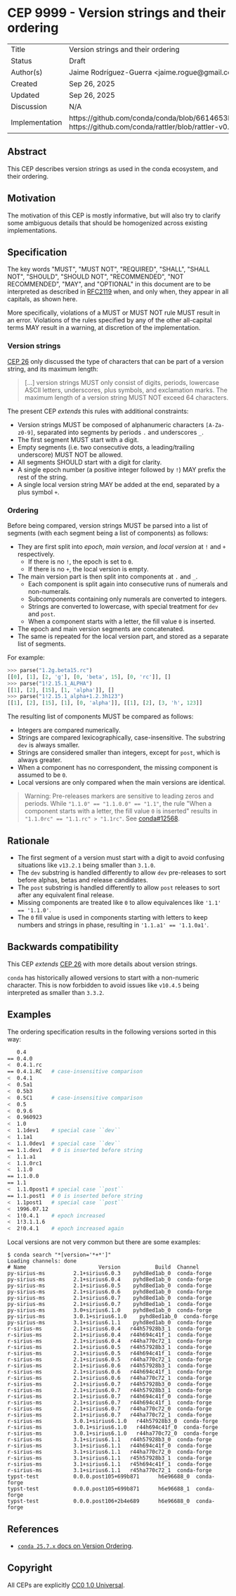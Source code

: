 # CEP 9999 - Version strings and their ordering

<table>
<tr><td> Title </td><td> Version strings and their ordering </td>
<tr><td> Status </td><td> Draft </td></tr>
<tr><td> Author(s) </td><td> Jaime Rodríguez-Guerra &lt;jaime.rogue@gmail.com&gt;</td></tr>
<tr><td> Created </td><td> Sep 26, 2025 </td></tr>
<tr><td> Updated </td><td> Sep 26, 2025 </td></tr>
<tr><td> Discussion </td><td> N/A </td></tr>
<tr><td> Implementation </td><td> https://github.com/conda/conda/blob/6614653b1d9bdbffcef55e338d3220daed70c7f8/conda/models/version.py#L52, https://github.com/conda/rattler/blob/rattler-v0.37.4/crates/rattler_conda_types/src/version/mod.rs#L141 </td></tr>
</table>

## Abstract

This CEP describes version strings as used in the conda ecosystem, and their ordering.

## Motivation

The motivation of this CEP is mostly informative, but will also try to clarify some ambiguous details that should be homogenized across existing implementations.

## Specification

The key words "MUST", "MUST NOT", "REQUIRED", "SHALL", "SHALL NOT", "SHOULD", "SHOULD NOT",
"RECOMMENDED", "NOT RECOMMENDED", "MAY", and "OPTIONAL" in this document are to be interpreted as
described in [RFC2119][RFC2119] when, and only when, they appear in all capitals, as shown here.

More specifically, violations of a MUST or MUST NOT rule MUST result in an error. Violations of the
rules specified by any of the other all-capital terms MAY result in a warning, at discretion of the
implementation.

### Version strings

[CEP 26](./cep-0026.md) only discussed the type of characters that can be part of a version string, and its maximum length:

> [...] version strings MUST only consist of digits, periods, lowercase ASCII letters, underscores, plus symbols, and exclamation marks. The maximum length of a version string MUST NOT exceed 64 characters.

The present CEP _extends_ this rules with additional constraints:

- Version strings MUST be composed of alphanumeric characters `[A-Za-z0-9]`, separated into segments by periods `.` and underscores `_`.
- The first segment MUST start with a digit.
- Empty segments (i.e. two consecutive dots, a leading/trailing underscore) MUST NOT be allowed.
- All segments SHOULD start with a digit for clarity.
- A single epoch number (a positive integer followed by `!`) MAY prefix the rest of the string.
- A single local version string MAY be added at the end, separated by a plus symbol `+`.

### Ordering

Before being compared, version strings MUST be parsed into a list of segments (with each segment being a list of components) as follows:

- They are first split into _epoch_, _main version_, and _local version_ at `!` and `+` respectively.
  - If there is no `!`, the epoch is set to `0`.
  - If there is no `+`, the local version is empty.
- The main version part is then split into components at `.` and `_`.
  - Each component is split again into consecutive runs of numerals and non-numerals.
  - Subcomponents containing only numerals are converted to integers.
  - Strings are converted to lowercase, with special treatment for `dev` and `post`.
  - When a component starts with a letter, the fill value `0` is inserted.
- The epoch and main version segments are concatenated.
- The same is repeated for the local version part, and stored as a separate list of segments.

For example:

```python
>>> parse("1.2g.beta15.rc")
[[0], [1], [2, 'g'], [0, 'beta', 15], [0, 'rc']], []
>>> parse("1!2.15.1_ALPHA")
[[1], [2], [15], [1, 'alpha']], []
>>> parse("1!2.15.1_alpha+1.2.3h123")
[[1], [2], [15], [1], [0, 'alpha']], [[1], [2], [3, 'h', 123]]
```

The resulting list of components MUST be compared as follows:

- Integers are compared numerically.
- Strings are compared lexicographically, case-insensitive. The substring `dev` is always smaller.
- Strings are considered smaller than integers, except for `post`, which is always greater.
- When a component has no correspondent, the missing component is assumed to be `0`.
- Local versions are only compared when the main versions are identical.

> Warning:
> Pre-releases markers are sensitive to leading zeros and periods. While `"1.1.0" == "1.1.0.0" ==
> "1.1"`, the rule "When a component starts with a letter, the fill value `0` is inserted" results
> in `"1.1.0rc" == "1.1.rc" > "1.1rc"`. See [conda#12568](https://github.com/conda/conda/issues/12568).

## Rationale

- The first segment of a version must start with a digit to avoid confusing situations like `v13.2.1` being smaller than `3.1.0`.
- The `dev` substring is handled differently to allow `dev` pre-releases to sort before alphas, betas and release candidates.
- The `post` substring is handled differently to allow `post` releases to sort after any equivalent final release.
- Missing components are treated like `0` to allow equivalences like `'1.1' == '1.1.0'`.
- The `0` fill value is used in components starting with letters to keep numbers and strings in phase, resulting in `'1.1.a1' == '1.1.0a1'`.

## Backwards compatibility

This CEP _extends_ [CEP 26](./cep-0026.md) with more details about version strings.

`conda` has historically allowed versions to start with a non-numeric character. This is now forbidden to avoid issues like `v10.4.5` being interpreted as smaller than `3.3.2`.

## Examples

The ordering specification results in the following versions sorted in this way:

```sh
   0.4
== 0.4.0
<  0.4.1.rc
== 0.4.1.RC   # case-insensitive comparison
<  0.4.1
<  0.5a1
<  0.5b3
<  0.5C1      # case-insensitive comparison
<  0.5
<  0.9.6
<  0.960923
<  1.0
<  1.1dev1    # special case ``dev``
<  1.1a1
<  1.1.0dev1  # special case ``dev``
== 1.1.dev1   # 0 is inserted before string
<  1.1.a1
<  1.1.0rc1
<  1.1.0
== 1.1.0.0
== 1.1
<  1.1.0post1 # special case ``post``
== 1.1.post1  # 0 is inserted before string
<  1.1post1   # special case ``post``
<  1996.07.12
<  1!0.4.1    # epoch increased
<  1!3.1.1.6
<  2!0.4.1    # epoch increased again
```

Local versions are not very common but there are some examples:

```text
$ conda search "*[version='*+*']"
Loading channels: done
# Name                       Version           Build  Channel
py-sirius-ms         2.1+sirius6.0.3    pyhd8ed1ab_0  conda-forge
py-sirius-ms         2.1+sirius6.0.4    pyhd8ed1ab_0  conda-forge
py-sirius-ms         2.1+sirius6.0.5    pyhd8ed1ab_0  conda-forge
py-sirius-ms         2.1+sirius6.0.6    pyhd8ed1ab_0  conda-forge
py-sirius-ms         2.1+sirius6.0.7    pyhd8ed1ab_0  conda-forge
py-sirius-ms         2.1+sirius6.0.7    pyhd8ed1ab_1  conda-forge
py-sirius-ms         3.0+sirius6.1.0    pyhd8ed1ab_0  conda-forge
py-sirius-ms         3.0.1+sirius6.1.0    pyhd8ed1ab_0  conda-forge
py-sirius-ms         3.1+sirius6.1.1    pyhd8ed1ab_0  conda-forge
r-sirius-ms          2.1+sirius6.0.4   r44h57928b3_1  conda-forge
r-sirius-ms          2.1+sirius6.0.4   r44h694c41f_1  conda-forge
r-sirius-ms          2.1+sirius6.0.4   r44ha770c72_1  conda-forge
r-sirius-ms          2.1+sirius6.0.5   r44h57928b3_1  conda-forge
r-sirius-ms          2.1+sirius6.0.5   r44h694c41f_1  conda-forge
r-sirius-ms          2.1+sirius6.0.5   r44ha770c72_1  conda-forge
r-sirius-ms          2.1+sirius6.0.6   r44h57928b3_1  conda-forge
r-sirius-ms          2.1+sirius6.0.6   r44h694c41f_1  conda-forge
r-sirius-ms          2.1+sirius6.0.6   r44ha770c72_1  conda-forge
r-sirius-ms          2.1+sirius6.0.7   r44h57928b3_0  conda-forge
r-sirius-ms          2.1+sirius6.0.7   r44h57928b3_1  conda-forge
r-sirius-ms          2.1+sirius6.0.7   r44h694c41f_0  conda-forge
r-sirius-ms          2.1+sirius6.0.7   r44h694c41f_1  conda-forge
r-sirius-ms          2.1+sirius6.0.7   r44ha770c72_0  conda-forge
r-sirius-ms          2.1+sirius6.0.7   r44ha770c72_1  conda-forge
r-sirius-ms          3.0.1+sirius6.1.0   r44h57928b3_0  conda-forge
r-sirius-ms          3.0.1+sirius6.1.0   r44h694c41f_0  conda-forge
r-sirius-ms          3.0.1+sirius6.1.0   r44ha770c72_0  conda-forge
r-sirius-ms          3.1+sirius6.1.1   r44h57928b3_0  conda-forge
r-sirius-ms          3.1+sirius6.1.1   r44h694c41f_0  conda-forge
r-sirius-ms          3.1+sirius6.1.1   r44ha770c72_0  conda-forge
r-sirius-ms          3.1+sirius6.1.1   r45h57928b3_1  conda-forge
r-sirius-ms          3.1+sirius6.1.1   r45h694c41f_1  conda-forge
r-sirius-ms          3.1+sirius6.1.1   r45ha770c72_1  conda-forge
typst-test           0.0.0.post105+699b871      h6e96688_0  conda-forge
typst-test           0.0.0.post105+699b871      h6e96688_1  conda-forge
typst-test           0.0.0.post106+2b4e689      h6e96688_0  conda-forge
```

## References

- [`conda 25.7.x` docs on Version Ordering](https://docs.conda.io/projects/conda/en/25.7.x/user-guide/concepts/pkg-specs.html#version-ordering).

## Copyright

All CEPs are explicitly [CC0 1.0 Universal](https://creativecommons.org/publicdomain/zero/1.0/).

<!-- links -->

[RFC2119]: https://www.ietf.org/rfc/rfc2119.txt
